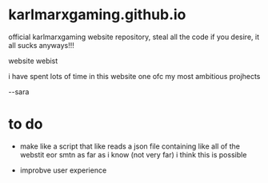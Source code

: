 # karlmarxgaming.github.io
official karlmarxgaming website repository, steal all the code if you desire, it all sucks anyways!!!

website webist 

i have spent lots of time in this website
one ofc my most ambitious projhects


--sara

# to do
* make like a script that like reads a json file containing like all of the webstit eor smtn as far as i know (not very far) i think this is possible

* improbve user experience
